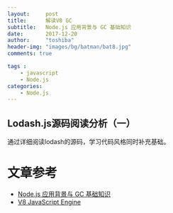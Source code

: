 ```yaml
---
layout:     post
title:      解读V8 GC
subtitle:   Node.js 应用背景与 GC 基础知识
date:       2017-12-20
author:     "toshiba"
header-img: "images/bg/batman/bat8.jpg"
comments: true

tags :
    - javascript
    - Node.js
categories:
    - Node.js
---
```


## Lodash.js源码阅读分析（一）
通过详细阅读lodash的源码，学习代码风格同时补充基础。

# 文章参考
* [Node.js 应用背景与 GC 基础知识](http://alinode.aliyun.com/blog/37)
* [V8 JavaScript Engine](https://v8project.blogspot.co.uk/)